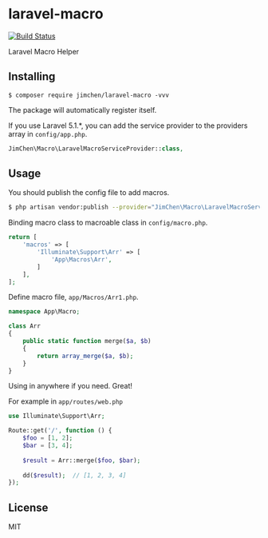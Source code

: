 # laravel-macro

[![Build Status](https://img.shields.io/travis/JimChenWYU/laravel-macro/master.svg?style=flat-square)](https://travis-ci.org/JimChenWYU/laravel-macro)

Laravel Macro Helper

## Installing

```shell
$ composer require jimchen/laravel-macro -vvv
```

The package will automatically register itself.

If you use Laravel 5.1.*, you can add the service provider to the providers array in `config/app.php`.

```php
JimChen\Macro\LaravelMacroServiceProvider::class,
```

## Usage

You should publish the config file to add macros.

```bash
$ php artisan vendor:publish --provider="JimChen\Macro\LaravelMacroServiceProvider"
```

Binding macro class to macroable class in `config/macro.php`.

```php
return [
    'macros' => [
        'Illuminate\Support\Arr' => [
            'App\Macros\Arr',
        ]
    ],
];
```

Define macro file, `app/Macros/Arr1.php`.

```php
namespace App\Macro;

class Arr
{
    public static function merge($a, $b)
    {
        return array_merge($a, $b);
    }
}
```

Using in anywhere if you need. Great!

For example in `app/routes/web.php`

```php
use Illuminate\Support\Arr;

Route::get('/', function () {
    $foo = [1, 2];
    $bar = [3, 4];
    
    $result = Arr::merge($foo, $bar);
    
    dd($result);  // [1, 2, 3, 4]
});
```

## License

MIT